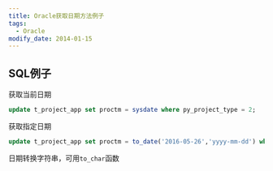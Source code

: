 ```yaml
---
title: Oracle获取日期方法例子
tags: 
  - Oracle
modify_date: 2014-01-15
---
```


## SQL例子

<!--more-->

获取当前日期

```sql
update t_project_app set proctm = sysdate where py_project_type = 2;
```


获取指定日期

```sql
update t_project_app set proctm = to_date('2016-05-26','yyyy-mm-dd') where py_project_type = 2;
```



日期转换字符串，可用`to_char`函数

